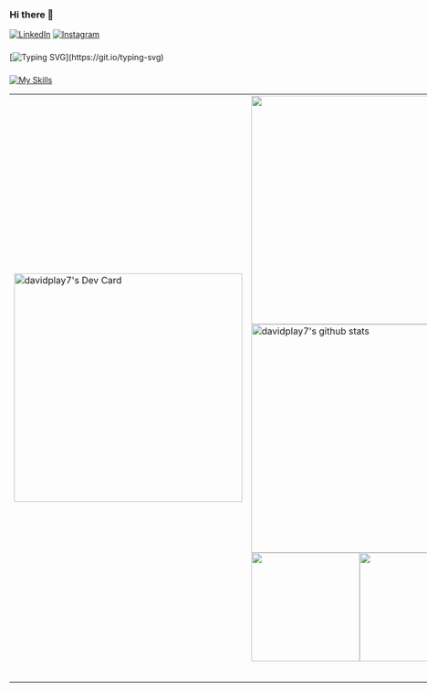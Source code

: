### Hi there 👋
[![LinkedIn](https://img.shields.io/badge/LinkedIn-000?style=for-the-badge&logo=linkedin&logoColor=0E76A8)](https://www.linkedin.com/in/david-sousa-da-silva/)
[![Instagram](https://img.shields.io/badge/Instagram-000?style=for-the-badge&logo=instagram)](https://www.instagram.com/davidsousa.dev/)
###
[![Typing SVG](https://readme-typing-svg.demolab.com/?lines=Full+Stack+Developer+Jr.)](https://git.io/typing-svg)
###


<!--
**davidplay7/davidplay7** is a ✨ _special_ ✨ repository because its `README.md` (this file) appears on your GitHub profile.

Here are some ideas to get you started:

- 🔭 I’m currently working on ...
- 🌱 I’m currently learning ...
- 👯 I’m looking to collaborate on ...
- 🤔 I’m looking for help with ...
- 💬 Ask me about ...
- 📫 How to reach me: ...
- 😄 Pronouns: ...
- ⚡ Fun fact: ...
-->
[![My Skills](https://skillicons.dev/icons?i=js,html,css,python,php,sql)](https://skillicons.dev)
<table cellspacing="0" cellpadding="0" style="width: fit-content; border:0; max-width: fit-content">
        <tr>
                <td>
                        <a href="https://app.daily.dev/davidplay7">
                                <img src="https://github.com/davidplay7/davidplay7/blob/main/devcard.svg"
                                        width="400" alt="davidplay7's Dev Card" />
                        </a>
                </td>
                <td>
                        <table style="width: fit-content; border:0;">
                                <tr>
                                        <a href="https://github.com/davidplay7">
                                                <img src="https://github-readme-stats.vercel.app/api/wakatime?username=davidplay7&langs_count=10&layout=compact&custom_title=David%20Sousa%20WakaTime&theme=dark&hide_border=true"
                                                        width="400">
                                        </a>
                                </tr>
                          <br/>
                                <tr>
                                        <a href="https://github.com/davidplay7">
                                               <img aling="center"
                                                        src="https://github-readme-stats.vercel.app/api?username=davidplay7&show_icons=true&include_all_commits=true&theme=dark&hide_border=true&count_private=true&ring_color=pink"
                                                        alt="davidplay7's github stats" width="400"/>
                                        </a> 
                                </tr>
                          <br/>
                                <tr> 
                                              <a href="https://github.com/davidplay7">
                                                                   <img src="https://github-readme-stats.vercel.app/api/top-langs/?username=davidplay7&layout=compact&theme=dark&hide_border=true&langs_count=6"
                                                                          width="190" /></a><a
                                                                  href="https://spotify-github-profile.vercel.app/api/view?uid=31tl7hwnjbfgpjinrrnzwnitba7e&redirect=true"><img aling="center"
                                                                          src="https://spotify-github-profile.vercel.app/api/view?uid=31tl7hwnjbfgpjinrrnzwnitba7e&cover_image=true&theme=novatorem&show_offline=true&background_color=000000&bar_color=53b14f&bar_color_cover=false"
                                                                          width="190" />
                                                          </a>       
                                </tr>
                        </table>
                </td>
        </tr>
</table>
